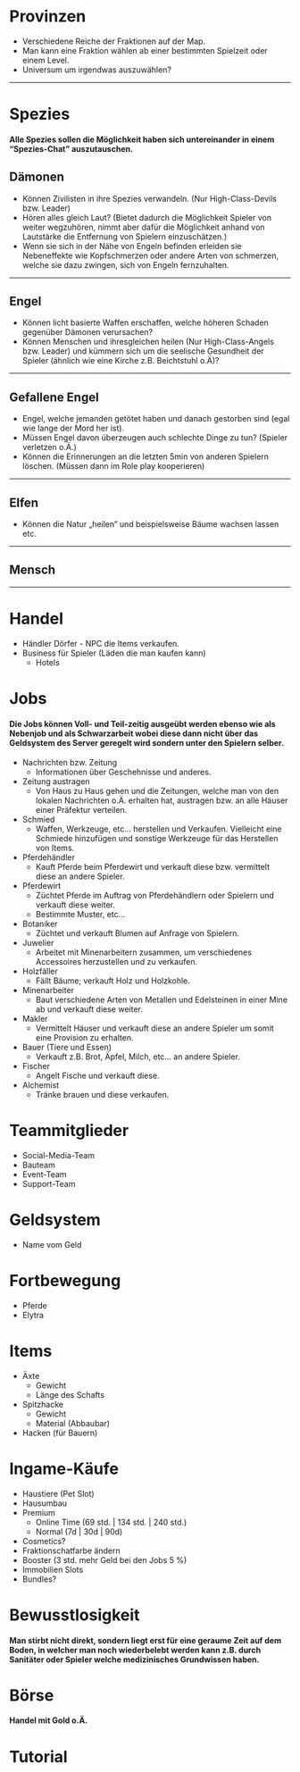 # Provinzen

* Verschiedene Reiche der Fraktionen auf der Map.
* Man kann eine Fraktion wählen ab einer bestimmten Spielzeit oder einem Level.
* Universum um irgendwas auszuwählen?

______________________

# Spezies

#### Alle Spezies sollen die Möglichkeit haben sich untereinander in einem “Spezies-Chat” auszutauschen.

## Dämonen

* Können Zivilisten in ihre Spezies verwandeln. (Nur High-Class-Devils bzw. Leader)
* Hören alles gleich Laut? (Bietet dadurch die Möglichkeit Spieler von weiter wegzuhören, nimmt aber dafür die
  Möglichkeit anhand von Lautstärke die Entfernung von Spielern einzuschätzen.)
* Wenn sie sich in der Nähe von Engeln befinden erleiden sie Nebeneffekte wie Kopfschmerzen oder andere Arten von
  schmerzen, welche sie dazu zwingen, sich von Engeln fernzuhalten.

______________________

## Engel

* Können licht basierte Waffen erschaffen, welche höheren Schaden gegenüber Dämonen verursachen?
* Können Menschen und ihresgleichen heilen (Nur High-Class-Angels bzw. Leader) und kümmern sich um die seelische
  Gesundheit der Spieler (ähnlich wie eine Kirche z.B. Beichtstuhl o.Ä)?

______________________

## Gefallene Engel

* Engel, welche jemanden getötet haben und danach gestorben sind (egal wie lange der Mord her ist).
* Müssen Engel davon überzeugen auch schlechte Dinge zu tun? (Spieler verletzen o.Ä.)
* Können die Erinnerungen an die letzten 5min von anderen Spielern löschen. (Müssen dann im Role play kooperieren)

______________________

## Elfen

* Können die Natur „heilen“ und beispielsweise Bäume wachsen lassen etc.

______________________

## Mensch

______________________

# Handel

* Händler Dörfer - NPC die Items verkaufen.
* Business für Spieler (Läden die man kaufen kann)
    * Hotels

# Jobs

#### Die Jobs können Voll- und Teil-zeitig ausgeübt werden ebenso wie als Nebenjob und als Schwarzarbeit wobei diese dann nicht über das Geldsystem des Server geregelt wird sondern unter den Spielern selber.

* Nachrichten bzw. Zeitung
    * Informationen über Geschehnisse und anderes.
* Zeitung austragen
    * Von Haus zu Haus gehen und die Zeitungen, welche man von den lokalen Nachrichten o.Ä. erhalten hat, austragen bzw.
      an alle Häuser einer Präfektur verteilen.
* Schmied
    * Waffen, Werkzeuge, etc… herstellen und Verkaufen. Vielleicht eine Schmiede hinzufügen und sonstige Werkzeuge für
      das Herstellen von Items.
* Pferdehändler
    * Kauft Pferde beim Pferdewirt und verkauft diese bzw. vermittelt diese an andere Spieler.
* Pferdewirt
    * Züchtet Pferde im Auftrag von Pferdehändlern oder Spielern und verkauft diese weiter.
    * Bestimmte Muster, etc…
* Botaniker
    * Züchtet und verkauft Blumen auf Anfrage von Spielern.
* Juwelier
    * Arbeitet mit Minenarbeitern zusammen, um verschiedenes Accessoires herzustellen und zu verkaufen.
* Holzfäller
    * Fällt Bäume; verkauft Holz und Holzkohle.
* Minenarbeiter
    * Baut verschiedene Arten von Metallen und Edelsteinen in einer Mine ab und verkauft diese weiter.
* Makler
    * Vermittelt Häuser und verkauft diese an andere Spieler um somit eine Provision zu erhalten.
* Bauer (Tiere und Essen)
    * Verkauft z.B. Brot, Äpfel, Milch, etc… an andere Spieler.
* Fischer
    * Angelt Fische und verkauft diese.
* Alchemist
    * Tränke brauen und diese verkaufen.

# Teammitglieder

* Social-Media-Team
* Bauteam
* Event-Team
* Support-Team

# Geldsystem

* Name vom Geld

# Fortbewegung

* Pferde
* Elytra

# Items

* Äxte
    * Gewicht
    * Länge des Schafts
* Spitzhacke
    * Gewicht
    * Material (Abbaubar)
* Hacken (für Bauern)

# Ingame-Käufe

* Haustiere (Pet Slot)
* Hausumbau
* Premium
    * Online Time (69 std. | 134 std. | 240 std.)
    * Normal (7d | 30d | 90d)
* Cosmetics?
* Fraktionschatfarbe ändern
* Booster (3 std. mehr Geld bei den Jobs 5 %)
* Immobilien Slots
* Bundles?

# Bewusstlosigkeit

#### Man stirbt nicht direkt, sondern liegt erst für eine geraume Zeit auf dem Boden, in welcher man noch wiederbelebt werden kann z.B. durch Sanitäter oder Spieler welche medizinisches Grundwissen haben.

# Börse

#### Handel mit Gold o.Ä.

# Tutorial